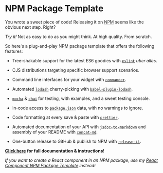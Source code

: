 # NPM Package Template

You wrote a sweet piece of code! Releasing it on [NPM](https://www.npmjs.com/)
seems like the obvious next step. Right?

_Try it!_ Not as easy to do as you might think. At high quality. From scratch.

So here's a plug-and-play NPM package template that offers the following
features:

- Tree-shakable support for the latest ES6 goodies with
  [`eslint`](https://www.npmjs.com/package/eslint) _uber alles_.

- CJS distributions targeting specific browser support scenarios.

- Command line interfaces for your widget with
  [`commander`](https://www.npmjs.com/package/commander).

- Automated [`lodash`](https://www.npmjs.com/package/lodash) cherry-picking with
  [`babel-plugin-lodash`](https://www.npmjs.com/package/babel-plugin-lodash).

- [`mocha`](https://www.npmjs.com/package/mocha) &
  [`chai`](https://www.npmjs.com/package/chai) for testing, with examples, and a
  sweet testing console.

- In-code access to
  [`package.json`](https://github.com/karmaniverous/npm-package-template/blob/main/package.json)
  data, with no warnings to ignore.

- Code formatting at every save & paste with
  [`prettier`](https://www.npmjs.com/package/prettier).

- Automated documentation of your API with
  [`jsdoc-to-markdown`](https://www.npmjs.com/package/jsdoc-to-markdown) and
  assembly of your README with
  [`concat-md`](https://www.npmjs.com/package/concat-md).

- One-button release to GitHub & publish to NPM with
  [`release-it`](https://www.npmjs.com/package/release-it).

**[Click here](https://karmanivero.us/blog/npm-package-template/) for full
documentation & instructions!**

_If you want to create a React component in an NPM package, use my
[React Component NPM Package Template](https://github.com/karmaniverous/react-component-npm-package-template)
instead!_
